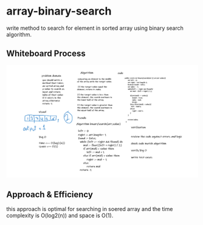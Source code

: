 # array-binary-search
write method to search for element in sorted array using binary search algorithm.

## Whiteboard Process
![whiteboard](./array-binary-search.png)
## Approach & Efficiency

this approach is optimal for searching in soered array and the time complexity is O(log2(n)) and space is O(1).